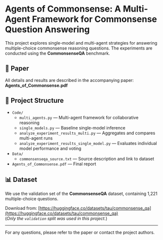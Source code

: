 # Agents of Commonsense: A Multi-Agent Framework for Commonsense Question Answering

This project explores single-model and multi-agent strategies for answering multiple-choice commonsense reasoning questions. The experiments are conducted using the **CommonsenseQA** benchmark.

## 📄 Paper
All details and results are described in the accompanying paper:  
**Agents_of_Commonsense.pdf**

## 📁 Project Structure

- `Code/`
  - `multi_agents.py` — Multi-agent framework for collaborative reasoning
  - `single_models.py` — Baseline single-model inference
  - `analyze_experiment_results_multi.py` — Aggregates and compares multi-agent runs
  - `analyze_experiment_results_single_model.py` — Evaluates individual model performance and voting
- `Data/`
  - `commonsenseqa_source.txt` — Source description and link to dataset
- `Agents_of_Commonsense.pdf` — Final report

## 📊 Dataset

We use the validation set of the **CommonsenseQA** dataset, containing 1,221 multiple-choice questions.

Download from: [https://huggingface.co/datasets/tau/commonsense_qa](https://huggingface.co/datasets/tau/commonsense_qa)  
(*Only the `validation` split was used in this project.*)

---

For any questions, please refer to the paper or contact the project authors.
